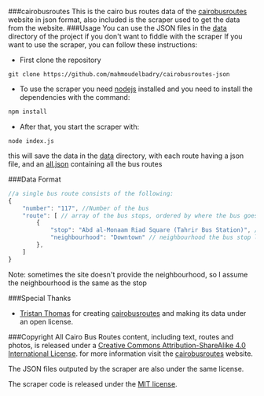 ###cairobusroutes
This is the cairo bus routes data of the [cairobusroutes](http://cairobusroutes.com/) website in json format, also included is the scraper used to get the data from the website.
###Usage
You can use the JSON files in the [data](https://github.com/mahmoudelbadry/cairobusroutes-json/tree/master/data) directory of the project if you don't want to fiddle with the scraper
If you want to use the scraper, you can follow these instructions:
* First clone the repository
```
git clone https://github.com/mahmoudelbadry/cairobusroutes-json
```
* To use the scraper you need [nodejs](https://nodejs.org/) installed and you need to install the dependencies with the command:
```bash
npm install
```
* After that, you start the scraper with:
```
node index.js
```
this will save the data in the [data](https://github.com/mahmoudelbadry/cairobusroutes-json/tree/master/data) directory,
with each route having a json file, and an [all.json](https://github.com/mahmoudelbadry/cairobusroutes-json/tree/master/data/all.json) containing all the bus routes

###Data Format

```javascript
//a single bus route consists of the following:
{
    "number": "117", //Number of the bus
    "route": [ // array of the bus stops, ordered by where the bus goes first (route is bi-deirectional)
        {
            "stop": "Abd al-Monaam Riad Square (Tahrir Bus Station)", //location of the stop
            "neighbourhood": "Downtown" // neighbourhood the bus stop located in
        },
    ]
}
```
Note: sometimes the site doesn't provide the neighbourhood, so I assume the neighbourhood is the same as the stop

###Special Thanks
* [Tristan Thomas](https://tristanthomas.me/) for creating [cairobusroutes](http://cairobusroutes.com/) and making its data under an open license.

###Copyright
All Cairo Bus Routes content, including text, routes and photos, is released under a [Creative Commons Attribution-ShareAlike 4.0 International License](http://creativecommons.org/licenses/by-sa/4.0/). for more information visit the [cairobusroutes](http://cairobusroutes.com/) website.

The JSON files outputed by the scraper are also under the same license.

The scraper code is released under the [MIT license](http://opensource.org/licenses/MIT).
